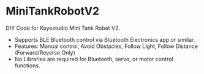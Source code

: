 # MiniTankRobotV2
DIY Code for Keyestudio Mini Tank Robot V2.

- Supports BLE Bluetooth control via Bluetooth Electronics app or similar.
- Features: Manual control, Avoid Obstacles, Follow Light, Follow Distance (Forward/Reverse Only)
- No Libraries are required for Bluetooth, servo, or motor control functions.
